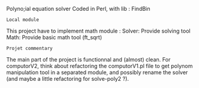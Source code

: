 
Polyno;ial equation solver
Coded in Perl, with lib :
	FindBin

	Local module
This project have to implement math module :
	Solver:		Provide solving tool
	Math:		Provide basic math tool (ft_sqrt)

	Projet commentary
The main part of the project is functionnal and (almost) clean.
For computorV2, think about refactoring the computorV1.pl file to get polynom
manipulation tool in a separated module, and possibly rename the solver (and
maybe a little refactoring for solve-poly2 ?).
